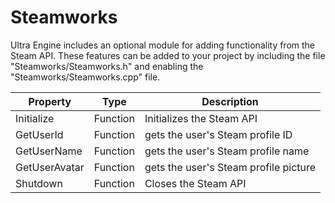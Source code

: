# Steamworks

Ultra Engine includes an optional module for adding functionality from the Steam API. These features can be added to your project by including the file "Steamworks/Steamworks.h" and enabling the "Steamworks/Steamworks.cpp" file.

| Property | Type | Description |
|---|---|---|
| Initialize | Function | Initializes the Steam API |
| GetUserId | Function | gets the user's Steam profile ID |
| GetUserName | Function | gets the user's Steam profile name |
| GetUserAvatar | Function | gets the user's Steam profile picture |
| Shutdown | Function | Closes the Steam API |
